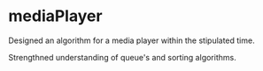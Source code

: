 # mediaPlayer
Designed an algorithm for a media player within the stipulated time. 

Strengthned understanding of queue's and sorting algorithms.
